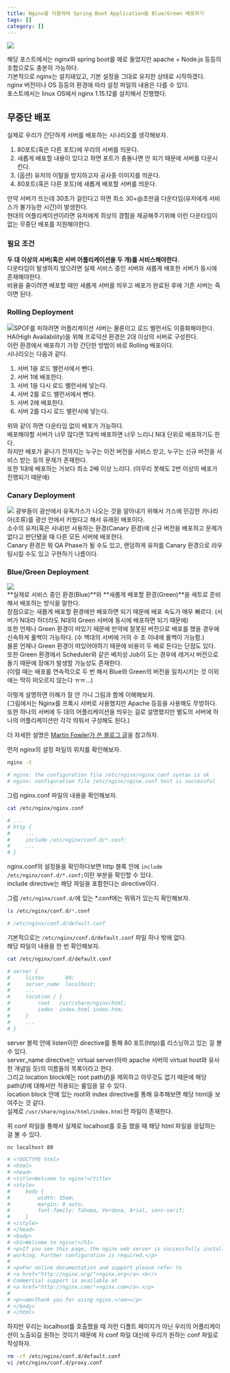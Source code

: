 ```yaml
---
title: Nginx를 이용하여 Spring Boot Application을 Blue/Green 배포하기
tags: []
category: []
---
```

![](thumbs.jpg)

해당 포스트에서는 nginx와 spring boot를 예로 들었지만 apache + Node.js 등등의 조합으로도 충분히 가능하다.  
기본적으로 nginx는 설치돼있고, 기본 설정을 그대로 유지한 상태로 시작하겠다.  
nginx 버전이나 OS 등등의 환경에 따라 설정 파일의 내용은 다를 수 있다.  
포스트에서는 linux OS에서 nginx 1.15.12를 설치해서 진행했다.

## 무중단 배포
실제로 우리가 간단하게 서버를 배포하는 시나리오를 생각해보자.
1. 80포트(혹은 다른 포트)에 우리의 서버를 띄운다.
2. 새롭게 배포할 내용이 있다고 하면 포트가 충돌나면 안 되기 때문에 서버를 다운시킨다.  
3. (옵션) 유저의 이탈을 방지하고자 공사중 이미지를 띄운다.  
4. 80포트(혹은 다른 포트)에 새롭게 배포할 서버를 띄운다.

만약 서버가 뜨는데 30초가 걸린다고 하면 최소 30+@초만큼 다운타임(유저에게 서비스가 불가능한 시간)이 발생한다.  
현대의 어플리케이션이라면 유저에게 최상의 경험을 제공해주기위해 이런 다운타임이 없는 무중단 배포를 지원해야한다.  

### 필요 조건
**두 대 이상의 서버(혹은 서버 어플리케이션을 두 개)를 서비스해야한다.**  
다운타임이 발생하지 않으려면 실제 서비스 중인 서버와 새롭게 배포한 서버가 동시에 존재해야한다.  
비용을 줄이려면 배포할 때만 새롭게 서버를 띄우고 배포가 완료된 후에 기존 서버는 죽이면 된다.

### Rolling Deployment
![SPOF를 피하려면 어플리케이션 서버는 물론이고 로드 밸런서도 이중화해야한다.](elb-basic.png)
HA(High Availability)을 위해 프로덕션 환경은 2대 이상의 서버로 구성한다.  
이런 환경에서 배포하기 가장 간단한 방법이 바로 Rolling 배포이다.  
시나리오는 다음과 같다.  
1. 서버 1을 로드 밸런서에서 뺀다.  
2. 서버 1에 배포한다.  
3. 서버 1을 다시 로드 밸런서에 넣는다.  
4. 서버 2를 로드 밸런서에서 뺀다.  
5. 서버 2에 배포한다.  
6. 서버 2를 다시 로드 밸런서에 넣는다.

위와 같이 하면 다운타임 없이 배포가 가능하다.  
배포해야할 서버가 너무 많다면 1대씩 배포하면 너무 느리니 N대 단위로 배포하기도 한다.  
하지만 배포가 끝나기 전까지는 누구는 이전 버전을 서비스 받고, 누구는 신규 버전을 서비스 받는 등의 문제가 존재한다.  
또한 1대에 배포하는 거보다 최소 2배 이상 느리다. (아무리 못해도 2번 이상의 배포가 진행되기 때문에)

### Canary Deployment
![](canary.png)
광부들이 광산에서 유독가스가 나오는 것을 알아내기 위해서 가스에 민감한 카나리아(조류)를 광산 안에서 키웠다고 해서 유래된 배포이다.  
소수의 유저(혹은 사내)만 사용하는 환경(Canary 환경)에 신규 버전을 배포하고 문제가 없다고 판단됐을 때 다른 모든 서버에 배포한다.  
Canary 환경은 뭐 QA Phase가 될 수도 있고, 랜덤하게 유저를 Canary 환경으로 라우팅시킬 수도 있고 구현하기 나름이다.  

### Blue/Green Deployment
![](thumbs.jpg)  
**실제로 서비스 중인 환경(Blue)**와 **새롭게 배포할 환경(Green)**을 세트로 준비해서 배포하는 방식을 말한다.  
장점으로는 새롭게 배포할 환경에만 배포하면 되기 때문에 배포 속도가 매우 빠르다. (서버가 N대라 하더라도 N대의 Green 서버에 동시에 배포하면 되기 때문에)  
또한 언제나 Green 환경이 떠있기 때문에 만약에 잘못된 버전으로 배포를 했을 경우에 신속하게 롤백이 가능하다. (수 백대의 서버에 거의 수 초 이내에 롤백이 가능함.)  
물론 언제나 Green 환경이 떠있어야하기 때문에 비용이 두 배로 든다는 단점도 있다.  
또한 Green 환경에서 Scheduler와 같은 배치성 Job이 도는 경우에 레거시 버전으로 돌기 때문에 장애가 발생할 가능성도 존재한다.  
(이럴 때는 배포를 연속적으로 두 번 해서 Blue와 Green의 버전을 일치시키는 것 이외에는 딱히 떠오르지 않는다 ㅠㅠ...)

이렇게 설명하면 이해가 잘 안 가니 그림과 함께 이해해보자.  
(그림에서는 Nginx를 프록시 서버로 사용했지만 Apache 등등을 사용해도 무방하다.  
또한 하나의 서버에 두 대의 어플리케이션을 띄우는 걸로 설명했지만 별도의 서버에 하나의 어플리케이션만 각각 띄워서 구성해도 된다.)

더 자세한 설명은 [Martin Fowler가 쓴 블로그 글](https://martinfowler.com/bliki/BlueGreenDeployment.html)을 참고하자.

먼저 nginx의 설정 파일의 위치를 확인해보자.  
```bash
nginx -t

# nginx: the configuration file /etc/nginx/nginx.conf syntax is ok
# nginx: configuration file /etc/nginx/nginx.conf test is successful
```

그럼 nginx.conf 파일의 내용을 확인해보자.  
```bash
cat /etc/nginx/nginx.conf

# ...
# http {
#     ... 
#     include /etc/nginx/conf.d/*.conf;
#     ...
# }
```

nginx.conf의 설정들을 확인하다보면 http 블록 안에 `include /etc/nginx/conf.d/*.conf;`이란 부분을 확인할 수 있다.  
include directive는 해당 파일을 포함한다는 directive이다.  

그럼 `/etc/nginx/conf.d/`에 있는 *.conf에는 뭐뭐가 있는지 확인해보자.  
```bash
ls /etc/nginx/conf.d/*.conf

# /etc/nginx/conf.d/default.conf
```

기본적으로는 `/etc/nginx/conf.d/default.conf` 파일 하나 밖에 없다.  
해당 파일의 내용을 한 번 확인해보자.  
```bash
cat /etc/nginx/conf.d/default.conf

# server {
#     listen       80;
#     server_name  localhost;
#     ...
#     location / {
#         root   /usr/share/nginx/html;
#         index  index.html index.htm;
#     }  
#     ...
# }
```
server 블럭 안에 listen이란 directive를 통해 80 포트(http)를 리스닝하고 있는 걸 볼 수 있다.  
server_name directive는 virtual server(아마 apache 서버의 virtual host와 유사한 개념일 듯)의 이름들의 목록이라고 한다.  
그리고 location block에는 root path(**/**)을 제외하고 아무것도 없기 때문에 해당 path(**/**)에 대해서만 적용되는 룰임을 알 수 있다.  
location block 안에 있는 root와 index directive를 통해 유추해보면 해당 html을 보여주는 것 같다.  
실제로 `/usr/share/nginx/html/index.html`란 파일이 존재한다.  

위 conf 파일을 통해서 실제로 localhost를 호출 했을 때 해당 html 파일을 응답하는 걸 볼 수 있다.  
```bash
nc localhost 80

# <!DOCTYPE html>
# <html>
# <head>
# <title>Welcome to nginx!</title>
# <style>
#     body {
#         width: 35em;
#         margin: 0 auto;
#         font-family: Tahoma, Verdana, Arial, sans-serif;
#     }
# </style>
# </head>
# <body>
# <h1>Welcome to nginx!</h1>
# <p>If you see this page, the nginx web server is successfully installed and
# working. Further configuration is required.</p>
# 
# <p>For online documentation and support please refer to
# <a href="http://nginx.org/">nginx.org</a>.<br/>
# Commercial support is available at
# <a href="http://nginx.com/">nginx.com</a>.</p>
# 
# <p><em>Thank you for using nginx.</em></p>
# </body>
# </html>
```

하지만 우리는 localhost를 호출했을 때 저런 디폴트 페이지가 아닌 우리의 어플리케이션이 노출되길 원하는 것이기 때문에
저 conf 파일 대신에 우리가 원하는 conf 파일로 작성하자.  
```bash
rm -rf /etc/nginx/conf.d/default.conf
vi /etc/nginx/conf.d/proxy.conf 
```